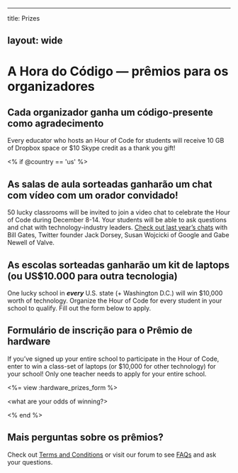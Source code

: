 * * *

title: Prizes

## layout: wide

# A Hora do Código — prêmios para os organizadores

## Cada organizador ganha um código-presente como agradecimento

Every educator who hosts an Hour of Code for students will receive 10 GB of Dropbox space or $10 Skype credit as a thank you gift!

<% if @country == 'us' %>

## As salas de aula sorteadas ganharão um chat com vídeo com um orador convidado!

50 lucky classrooms will be invited to join a video chat to celebrate the Hour of Code during December 8-14. Your students will be able to ask questions and chat with technology-industry leaders. [Check out last year’s chats][1] with Bill Gates, Twitter founder Jack Dorsey, Susan Wojcicki of Google and Gabe Newell of Valve.

 [1]: http://www.youtube.com/playlist?list=PLzdnOPI1iJNckJ81gRpJe5mR7imAHDl9a

## As escolas sorteadas ganharão um kit de laptops (ou US$10.000 para outra tecnologia)

One lucky school in ***every*** U.S. state (+ Washington D.C.) will win $10,000 worth of technology. Organize the Hour of Code for every student in your school to qualify. Fill out the form below to apply.

## Formulário de inscrição para o Prêmio de hardware

If you’ve signed up your entire school to participate in the Hour of Code, enter to win a class-set of laptops (or $10,000 for other technology) for your school! Only one teacher needs to apply for your entire school.

<%= view :hardware\_prizes\_form %>

<what are your odds of winning?>

<see a list of all schools signed up for the hour code in your state. one public k-12 school every u.s. state will win class-set laptops.>

<% end %>

## Mais perguntas sobre os prêmios?

Check out [Terms and Conditions][2] or visit our forum to see [FAQs][3] and ask your questions.

 [2]: /prizes-terms
 [3]: http://support.code.org